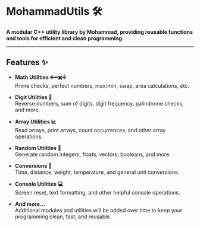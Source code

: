 # MohammadUtils 🛠️

**A modular C++ utility library by Mohammad, providing reusable functions and tools for efficient and clean programming.**

---

## Features ✨

- **Math Utilities ➕➖✖️➗**  
  Prime checks, perfect numbers, max/min, swap, area calculations, etc.

- **Digit Utilities 🔢**  
  Reverse numbers, sum of digits, digit frequency, palindrome checks, and more.

- **Array Utilities 📊**  
  Read arrays, print arrays, count occurrences, and other array operations.

- **Random Utilities 🎲**  
  Generate random integers, floats, vectors, booleans, and more.

- **Conversions 🔄**  
  Time, distance, weight, temperature, and general unit conversions.

- **Console Utilities 💻**  
  Screen reset, text formatting, and other helpful console operations.

- **And more…**  
  Additional modules and utilities will be added over time to keep your programming clean, fast, and reusable.
